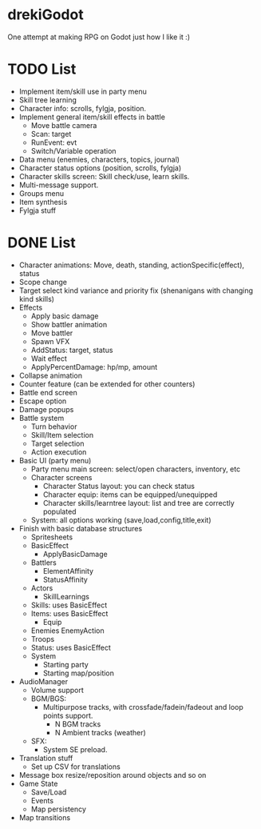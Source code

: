 # drekiGodot
One attempt at making RPG on Godot just how I like it :)

# TODO List
- Implement item/skill use in party menu
- Skill tree learning
- Character info: scrolls, fylgja, position.
- Implement general item/skill effects in battle
	- Move battle camera
	- Scan: target
	- RunEvent: evt
	- Switch/Variable operation
- Data menu (enemies, characters, topics, journal)
- Character status options (position, scrolls, fylgja)
- Character skills screen: Skill check/use, learn skills.
- Multi-message support.
- Groups menu
- Item synthesis
- Fylgja stuff

# DONE List
- Character animations: Move, death, standing, actionSpecific(effect), status
- Scope change
- Target select kind variance and priority fix (shenanigans with changing kind skills)
- Effects
	- Apply basic damage
	- Show battler animation
	- Move battler
	- Spawn VFX
	- AddStatus: target, status
	- Wait effect
	- ApplyPercentDamage: hp/mp, amount
- Collapse animation
- Counter feature (can be extended for other counters)
- Battle end screen
- Escape option
- Damage popups
- Battle system
	- Turn behavior
	- Skill/Item selection
	- Target selection
	- Action execution
- Basic UI (party menu)
	- Party menu main screen: select/open characters, inventory, etc
	- Character screens
		- Character Status layout: you can check status
		- Character equip: items can be equipped/unequipped
		- Character skills/learntree layout: list and tree are correctly populated
	- System: all options working (save,load,config,title,exit)
- Finish with basic database structures
	- Spritesheets
	- BasicEffect
		- ApplyBasicDamage
	- Battlers
		- ElementAffinity
		- StatusAffinity
	- Actors
		- SkillLearnings
	- Skills: uses BasicEffect
	- Items: uses BasicEffect
		- Equip
	- Enemies
		EnemyAction
	- Troops
	- Status: uses BasicEffect
	- System
		- Starting party
		- Starting map/position
- AudioManager
	- Volume support
	- BGM/BGS:
		- Multipurpose tracks, with crossfade/fadein/fadeout and loop points support.
			- N BGM tracks
			- N Ambient tracks (weather)
	- SFX:
		- System SE preload.
- Translation stuff
	- Set up CSV for translations
- Message box resize/reposition around objects and so on
- Game State
	- Save/Load
	- Events
	- Map persistency
- Map transitions
